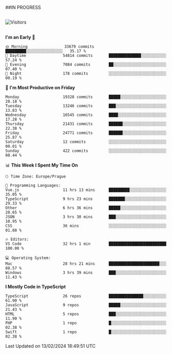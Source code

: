 ##IN PROGRESS
##
![Visitors](https://komarev.com/ghpvc/?username=petrbui&style=for-the-badge&label=Visitors+👀)



##
<!--
[![My GitHub stats](https://github-readme-stats.vercel.app/api?username=petrbui&theme=github_dark)](https://github.com/anuraghazra/github-readme-stats)

[![My wakatime stats](https://github-readme-stats.vercel.app/api/wakatime?username=petrbui&theme=github_dark)](https://github.com/anuraghazra/github-readme-stats)
-->
<!--START_SECTION:waka-->
**I'm an Early 🐤** 

```text
🌞 Morning                33679 commits       █████████░░░░░░░░░░░░░░░░   35.17 % 
🌆 Daytime                54814 commits       ██████████████░░░░░░░░░░░   57.24 % 
🌃 Evening                7084 commits        ██░░░░░░░░░░░░░░░░░░░░░░░   07.40 % 
🌙 Night                  178 commits         ░░░░░░░░░░░░░░░░░░░░░░░░░   00.19 % 
```
📅 **I'm Most Productive on Friday** 

```text
Monday                   19328 commits       █████░░░░░░░░░░░░░░░░░░░░   20.18 % 
Tuesday                  13246 commits       ███░░░░░░░░░░░░░░░░░░░░░░   13.83 % 
Wednesday                16545 commits       ████░░░░░░░░░░░░░░░░░░░░░   17.28 % 
Thursday                 21431 commits       ██████░░░░░░░░░░░░░░░░░░░   22.38 % 
Friday                   24771 commits       ██████░░░░░░░░░░░░░░░░░░░   25.87 % 
Saturday                 12 commits          ░░░░░░░░░░░░░░░░░░░░░░░░░   00.01 % 
Sunday                   422 commits         ░░░░░░░░░░░░░░░░░░░░░░░░░   00.44 % 
```


📊 **This Week I Spent My Time On** 

```text
🕑︎ Time Zone: Europe/Prague

💬 Programming Languages: 
Vue.js                   11 hrs 13 mins      █████████░░░░░░░░░░░░░░░░   35.05 % 
TypeScript               9 hrs 23 mins       ███████░░░░░░░░░░░░░░░░░░   29.33 % 
Other                    6 hrs 36 mins       █████░░░░░░░░░░░░░░░░░░░░   20.65 % 
JSON                     3 hrs 30 mins       ███░░░░░░░░░░░░░░░░░░░░░░   10.95 % 
CSS                      36 mins             ░░░░░░░░░░░░░░░░░░░░░░░░░   01.88 % 

🔥 Editors: 
VS Code                  32 hrs 1 min        █████████████████████████   100.00 % 

💻 Operating System: 
Mac                      28 hrs 21 mins      ██████████████████████░░░   88.57 % 
Windows                  3 hrs 39 mins       ███░░░░░░░░░░░░░░░░░░░░░░   11.43 % 
```

**I Mostly Code in TypeScript** 

```text
TypeScript               26 repos            ███████████████░░░░░░░░░░   61.90 % 
JavaScript               9 repos             █████░░░░░░░░░░░░░░░░░░░░   21.43 % 
HTML                     5 repos             ███░░░░░░░░░░░░░░░░░░░░░░   11.90 % 
PHP                      1 repo              █░░░░░░░░░░░░░░░░░░░░░░░░   02.38 % 
Swift                    1 repo              █░░░░░░░░░░░░░░░░░░░░░░░░   02.38 % 
```




 Last Updated on 13/02/2024 18:49:51 UTC
<!--END_SECTION:waka-->
